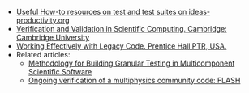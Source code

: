 <!-- testing-a -->
  * [Useful How-to resources on test and test suites on ideas-productivity.org](https://ideas-productivity.org/resources/howtos/)
  * [Verification and Validation in Scientific Computing. Cambridge: Cambridge University](https://doi:10.1017/CBO9780511760396)
  * [Working Effectively with Legacy Code. Prentice Hall PTR, USA.](https://user-images.githubusercontent.com/7538196/182920293-f723587b-f926-4be5-8287-6ba6996fa2cf.png)
  * Related articles:
    * [Methodology for Building Granular Testing in Multicomponent Scientific Software](https://ieeexplore.ieee.org/abstract/document/8449015)
    * [Ongoing verification of a multiphysics community code: FLASH](https://doi.org/10.1002/spe.2220)
